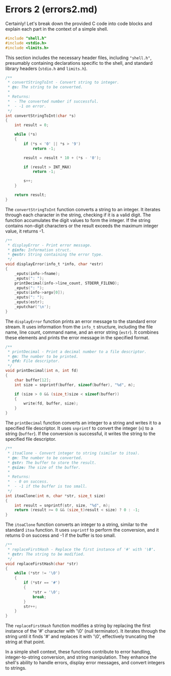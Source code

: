 # Errors 2 (errors2.md)

Certainly! Let's break down the provided C code into code blocks and explain each part in the context of a simple shell.

```c
#include "shell.h"
#include <stdio.h>
#include <limits.h>
```

This section includes the necessary header files, including `"shell.h"`, presumably containing declarations specific to the shell, and standard library headers (`stdio.h` and `limits.h`).

```c
/**
 * convertStringToInt - Convert string to integer.
 * @s: The string to be converted.
 *
 * Returns:
 *  - The converted number if successful.
 *  - -1 on error.
 */
int convertStringToInt(char *s)
{
    int result = 0;

    while (*s)
    {
        if (*s < '0' || *s > '9')
            return -1;

        result = result * 10 + (*s - '0');

        if (result > INT_MAX)
            return -1;

        s++;
    }

    return result;
}
```

The `convertStringToInt` function converts a string to an integer. It iterates through each character in the string, checking if it is a valid digit. The function accumulates the digit values to form the integer. If the string contains non-digit characters or the result exceeds the maximum integer value, it returns -1.

```c
/**
 * displayError - Print error message.
 * @info: Information struct.
 * @estr: String containing the error type.
 */
void displayError(info_t *info, char *estr)
{
    _eputs(info->fname);
    _eputs(": ");
    printDecimal(info->line_count, STDERR_FILENO);
    _eputs(": ");
    _eputs(info->argv[0]);
    _eputs(": ");
    _eputs(estr);
    _eputchar('\n');
}
```

The `displayError` function prints an error message to the standard error stream. It uses information from the `info_t` structure, including the file name, line count, command name, and an error string (`estr`). It combines these elements and prints the error message in the specified format.

```c
/**
 * printDecimal - Print a decimal number to a file descriptor.
 * @n: The number to be printed.
 * @fd: File descriptor.
 */
void printDecimal(int n, int fd)
{
    char buffer[12]; 
    int size = snprintf(buffer, sizeof(buffer), "%d", n);

    if (size > 0 && (size_t)size < sizeof(buffer))
    {
        write(fd, buffer, size);
    }
}
```

The `printDecimal` function converts an integer to a string and writes it to a specified file descriptor. It uses `snprintf` to convert the integer (`n`) to a string (`buffer`). If the conversion is successful, it writes the string to the specified file descriptor.

```c
/**
 * itoaClone - Convert integer to string (similar to itoa).
 * @n: The number to be converted.
 * @str: The buffer to store the result.
 * @size: The size of the buffer.
 *
 * Returns:
 *  - 0 on success.
 *  - -1 if the buffer is too small.
 */
int itoaClone(int n, char *str, size_t size)
{
    int result = snprintf(str, size, "%d", n);
    return (result >= 0 && (size_t)result < size) ? 0 : -1;
}
```

The `itoaClone` function converts an integer to a string, similar to the standard `itoa` function. It uses `snprintf` to perform the conversion, and it returns 0 on success and -1 if the buffer is too small.

```c
/**
 * replaceFirstHash - Replace the first instance of '#' with '\0'.
 * @str: The string to be modified.
 */
void replaceFirstHash(char *str)
{
    while (*str != '\0')
    {
        if (*str == '#')
        {
            *str = '\0';
            break;
        }
        str++;
    }
}
```

The `replaceFirstHash` function modifies a string by replacing the first instance of the '#' character with '\0' (null terminator). It iterates through the string until it finds '#' and replaces it with '\0', effectively truncating the string at that point.

In a simple shell context, these functions contribute to error handling, integer-to-string conversion, and string manipulation. They enhance the shell's ability to handle errors, display error messages, and convert integers to strings.
